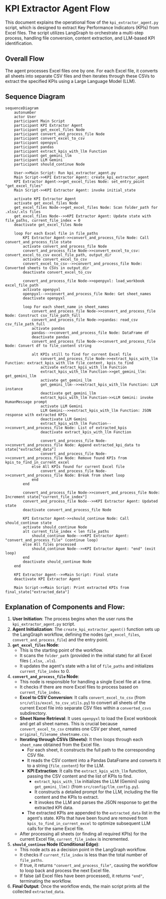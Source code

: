 # KPI Extractor Agent Flow

This document explains the operational flow of the `kpi_extractor_agent.py` script, which is designed to extract Key Performance Indicators (KPIs) from Excel files. The script utilizes LangGraph to orchestrate a multi-step process, handling file conversion, content extraction, and LLM-based KPI identification.

## Overall Flow

The agent processes Excel files one by one. For each Excel file, it converts all sheets into separate CSV files and then iterates through these CSVs to extract the specified KPIs using a Large Language Model (LLM).

## Sequence Diagram

```mermaid
sequenceDiagram
    autonumber
    actor User
    participant Main Script
    participant KPI Extractor Agent
    participant get_excel_files Node
    participant convert_and_process_file Node
    participant convert_excel_to_csv
    participant openpyxl
    participant pandas
    participant extract_kpis_with_llm Function
    participant get_gemini_llm
    participant LLM Gemini
    participant should_continue Node

    User->>Main Script: Run kpi_extractor_agent.py
    Main Script->>KPI Extractor Agent: create_kpi_extractor_agent
    KPI Extractor Agent->>get_excel_files Node: set_entry_point "get_excel_files"
    Main Script->>KPI Extractor Agent: invoke initial_state

    activate KPI Extractor Agent
    activate get_excel_files Node
    get_excel_files Node->>get_excel_files Node: Scan folder_path for .xlsx/.xls files
    get_excel_files Node-->>KPI Extractor Agent: Update state with file_paths, current_file_index = 0
    deactivate get_excel_files Node

    loop For each Excel file in file_paths
        KPI Extractor Agent->>convert_and_process_file Node: Call convert_and_process_file state
        activate convert_and_process_file Node
        convert_and_process_file Node->>convert_excel_to_csv: convert_excel_to_csv excel_file_path, output_dir
        activate convert_excel_to_csv
        convert_excel_to_csv-->>convert_and_process_file Node: Converted sheets to CSVs in output_dir
        deactivate convert_excel_to_csv

        convert_and_process_file Node->>openpyxl: load_workbook excel_file_path
        activate openpyxl
        openpyxl-->>convert_and_process_file Node: Get sheet_names
        deactivate openpyxl

        loop For each sheet_name in sheet_names
            convert_and_process_file Node->>convert_and_process_file Node: Construct csv_file_path_full
            convert_and_process_file Node->>pandas: read_csv csv_file_path_full
            activate pandas
            pandas-->>convert_and_process_file Node: DataFrame df
            deactivate pandas
            convert_and_process_file Node->>convert_and_process_file Node: Convert df to file_content string

            alt KPIs still to find for current Excel file
                convert_and_process_file Node->>extract_kpis_with_llm Function: extract_kpis_with_llm file_content, kpis_to_find
                activate extract_kpis_with_llm Function
                extract_kpis_with_llm Function->>get_gemini_llm: get_gemini_llm
                activate get_gemini_llm
                get_gemini_llm-->>extract_kpis_with_llm Function: LLM instance
                deactivate get_gemini_llm
                extract_kpis_with_llm Function->>LLM Gemini: invoke HumanMessage prompt
                activate LLM Gemini
                LLM Gemini-->>extract_kpis_with_llm Function: JSON response with extracted KPIs
                deactivate LLM Gemini
                extract_kpis_with_llm Function-->>convert_and_process_file Node: List of extracted_kpis
                deactivate extract_kpis_with_llm Function

                convert_and_process_file Node->>convert_and_process_file Node: Append extracted_kpi_data to state["extracted_data"]
                convert_and_process_file Node->>convert_and_process_file Node: Remove found KPIs from kpis_to_find_in_current_excel
            else All KPIs found for current Excel file
                convert_and_process_file Node->>convert_and_process_file Node: Break from sheet loop
            end
        end

        convert_and_process_file Node->>convert_and_process_file Node: Increment state["current_file_index"]
        convert_and_process_file Node-->>KPI Extractor Agent: Updated state
        deactivate convert_and_process_file Node

        KPI Extractor Agent->>should_continue Node: Call should_continue state
        activate should_continue Node
        alt current_file_index < len file_paths
            should_continue Node-->>KPI Extractor Agent: "convert_and_process_file" (continue loop)
        else All files processed
            should_continue Node-->>KPI Extractor Agent: "end" (exit loop)
        end
        deactivate should_continue Node
    end

    KPI Extractor Agent-->>Main Script: Final state
    deactivate KPI Extractor Agent

    Main Script->>Main Script: Print extracted KPIs from final_state["extracted_data"]
```

## Explanation of Components and Flow:

1.  **User Initiation**: The process begins when the user runs the `kpi_extractor_agent.py` script.
2.  **Agent Initialization**: The `create_kpi_extractor_agent()` function sets up the LangGraph workflow, defining the nodes (`get_excel_files`, `convert_and_process_file`) and the entry point.
3.  **`get_excel_files` Node**:
    *   This is the starting point of the workflow.
    *   It scans the `folder_path` (provided in the initial state) for all Excel files (`.xlsx`, `.xls`).
    *   It updates the agent's state with a list of `file_paths` and initializes `current_file_index` to 0.
4.  **`convert_and_process_file` Node**:
    *   This node is responsible for handling a single Excel file at a time.
    *   It checks if there are more Excel files to process based on `current_file_index`.
    *   **Excel to CSV Conversion**: It calls `convert_excel_to_csv` (from `src/utlis/excel_to_csv_utils.py`) to convert all sheets of the current Excel file into separate CSV files within a `converted_csvs` subdirectory.
    *   **Sheet Name Retrieval**: It uses `openpyxl` to load the Excel workbook and get all sheet names. This is crucial because `convert_excel_to_csv` creates one CSV per sheet, named `original_filename_sheetname.csv`.
    *   **Iterating through CSVs (Sheets)**: It then loops through each `sheet_name` obtained from the Excel file.
        *   For each sheet, it constructs the full path to the corresponding CSV file.
        *   It reads the CSV content into a Pandas DataFrame and converts it to a string (`file_content`) for the LLM.
        *   **KPI Extraction**: It calls the `extract_kpis_with_llm` function, passing the CSV content and the list of KPIs to find.
            *   `extract_kpis_with_llm` initializes the LLM (Gemini) using `get_gemini_llm()` (from `src/config/llm_config.py`).
            *   It constructs a detailed prompt for the LLM, including the file content and the KPIs to extract.
            *   It invokes the LLM and parses the JSON response to get the extracted KPI data.
        *   The extracted KPIs are appended to the `extracted_data` list in the agent's state. KPIs that have been found are removed from `kpis_to_find_in_current_excel` to optimize subsequent LLM calls for the same Excel file.
    *   After processing all sheets (or finding all required KPIs) for the current Excel file, `current_file_index` is incremented.
5.  **`should_continue` Node (Conditional Edge)**:
    *   This node acts as a decision point in the LangGraph workflow.
    *   It checks if `current_file_index` is less than the total number of `file_paths`.
    *   If true, it returns `"convert_and_process_file"`, causing the workflow to loop back and process the next Excel file.
    *   If false (all Excel files have been processed), it returns `"end"`, terminating the workflow.
6.  **Final Output**: Once the workflow ends, the main script prints all the collected `extracted_data`.